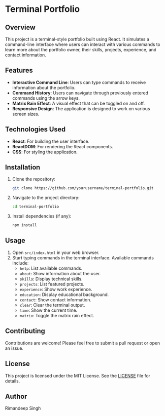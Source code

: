 # Terminal Portfolio

## Overview
This project is a terminal-style portfolio built using React. It simulates a command-line interface where users can interact with various commands to learn more about the portfolio owner, their skills, projects, experience, and contact information.

## Features
- **Interactive Command Line**: Users can type commands to receive information about the portfolio.
- **Command History**: Users can navigate through previously entered commands using the arrow keys.
- **Matrix Rain Effect**: A visual effect that can be toggled on and off.
- **Responsive Design**: The application is designed to work on various screen sizes.

## Technologies Used
- **React**: For building the user interface.
- **ReactDOM**: For rendering the React components.
- **CSS**: For styling the application.

## Installation
1. Clone the repository:
   ```bash
   git clone https://github.com/yourusername/terminal-portfolio.git
   ```
2. Navigate to the project directory:
   ```bash
   cd terminal-portfolio
   ```
3. Install dependencies (if any):
   ```bash
   npm install
   ```

## Usage
1. Open `src/index.html` in your web browser.
2. Start typing commands in the terminal interface. Available commands include:
   - `help`: List available commands.
   - `about`: Show information about the user.
   - `skills`: Display technical skills.
   - `projects`: List featured projects.
   - `experience`: Show work experience.
   - `education`: Display educational background.
   - `contact`: Show contact information.
   - `clear`: Clear the terminal output.
   - `time`: Show the current time.
   - `matrix`: Toggle the matrix rain effect.

## Contributing
Contributions are welcome! Please feel free to submit a pull request or open an issue.

## License
This project is licensed under the MIT License. See the [LICENSE](LICENSE) file for details.

## Author
Rimandeep Singh